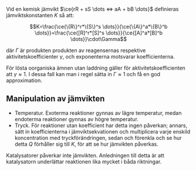 Vid en kemisk jämvikt $\ce{rR + sS \dots <=> aA + bB \dots}$ definieras jämviktskonstanten $K$ så att:

$$K=\frac{\ce{\{R\}^r*\{S\}^s \dots}}{\ce{\{A\}^a*\{B\}^b \dots}}=\frac{\ce{[R]^r*[S]^s \dots}}{\ce{[A]^a*[B]^b \dots}}\cdot\Gamma$$


där $\Gamma$ är produkten produkten av reagensernas respektive aktivitetskoefficienter $\gamma$, och exponenterna motsvarar koefficienterna.

För lösta oorganiska ämnen utan laddning gäller för aktivitetskoefficienten att $\gamma\approx 1$. I dessa fall kan man i regel sätta in $\Gamma\approx 1$ och få en god approximation.

## Manipulation av jämvikten
- Temperatur. Exoterma reaktioner gynnas av lägre temperatur, medan endoterma reaktioner gynnas av högre temperatur.
- Tryck. För reaktioner utan koefficient har detta ingen påverkan; annars, sätt in koefficienterna i jämviktsekvationen och multiplicera varje enskild koncentration med tryckförändringen, sedan och förenkla och se hur detta $Q$ förhåller sig till $K$, för att se hur jämvikten påverkas.

Katalysatorer påverkar inte jämvikten. Anledningen till detta är att katalysatorn underlättar reaktionen lika mycket i båda riktningar.